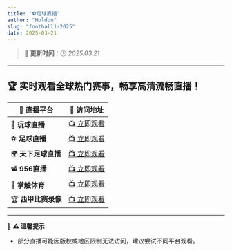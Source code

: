 ```yaml
---
title: "⚽️足球直播"
author: "Holdon"
slug: "football1-2025"
date: 2025-03-21
---
```

> 🔄 **更新时间**：🕒 *2025.03.21* 
---
🏆 **实时观看全球热门赛事，畅享高清流畅直播！**  
---
| 🔹 **直播平台** | 🔗 **访问地址** |
|----------------|----------------|
| 🎯 **玩球直播** | [📺 立即观看](https://wqzb176.com/) |
| ⚽ **足球直播** | [📺 立即观看](https://www.yoozhibo.net/) |
| 🌍 **天下足球直播** | [📺 立即观看](https://m.txzqzhibo.com/) |
| 📽️ **956直播** | [📺 立即观看](https://www.956001.tv/) |
| 🏀 **掌触体育** | [📺 立即观看](https://www.zhangchu.net/) |
| 🏆 **西甲比赛录像** | [📺 立即观看](https://www.fczhibo.net/) |
---
📌 **⚠️ 温馨提示**  
- 部分直播可能因版权或地区限制无法访问，建议尝试不同平台观看。  

